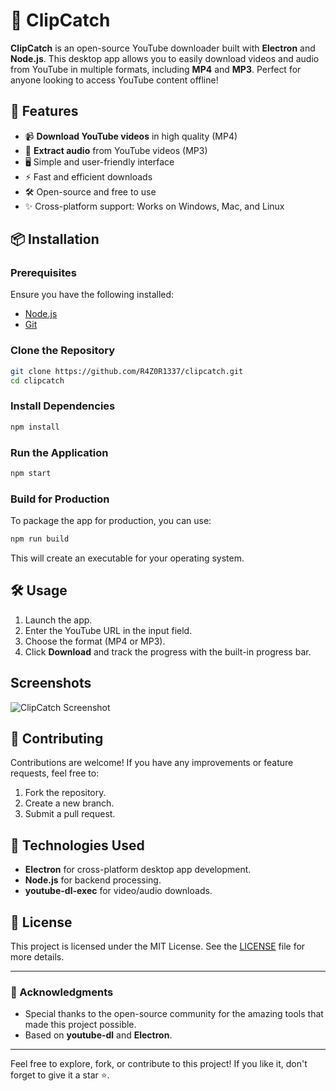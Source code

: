 
# 🎥 ClipCatch

**ClipCatch** is an open-source YouTube downloader built with **Electron** and **Node.js**. This desktop app allows you to easily download videos and audio from YouTube in multiple formats, including **MP4** and **MP3**. Perfect for anyone looking to access YouTube content offline!

## 🚀 Features

- 📹 **Download YouTube videos** in high quality (MP4)
- 🎵 **Extract audio** from YouTube videos (MP3)
- 🖥️ Simple and user-friendly interface
- ⚡ Fast and efficient downloads
- 🛠 Open-source and free to use
- ✨ Cross-platform support: Works on Windows, Mac, and Linux

## 📦 Installation

### Prerequisites

Ensure you have the following installed:

- [Node.js](https://nodejs.org/)
- [Git](https://git-scm.com/)

### Clone the Repository

```bash
git clone https://github.com/R4Z0R1337/clipcatch.git
cd clipcatch
```

### Install Dependencies

```bash
npm install
```

### Run the Application

```bash
npm start
```

### Build for Production

To package the app for production, you can use:

```bash
npm run build
```

This will create an executable for your operating system.

## 🛠️ Usage

1. Launch the app.
2. Enter the YouTube URL in the input field.
3. Choose the format (MP4 or MP3).
4. Click **Download** and track the progress with the built-in progress bar.

## Screenshots

![ClipCatch Screenshot](path_to_screenshot)

## 🤝 Contributing

Contributions are welcome! If you have any improvements or feature requests, feel free to:

1. Fork the repository.
2. Create a new branch.
3. Submit a pull request.

## 🔧 Technologies Used

- **Electron** for cross-platform desktop app development.
- **Node.js** for backend processing.
- **youtube-dl-exec** for video/audio downloads.

## 📝 License

This project is licensed under the MIT License. See the [LICENSE](LICENSE) file for more details.

---

### 🌟 Acknowledgments

- Special thanks to the open-source community for the amazing tools that made this project possible.
- Based on **youtube-dl** and **Electron**.

---

Feel free to explore, fork, or contribute to this project! If you like it, don't forget to give it a star ⭐.
